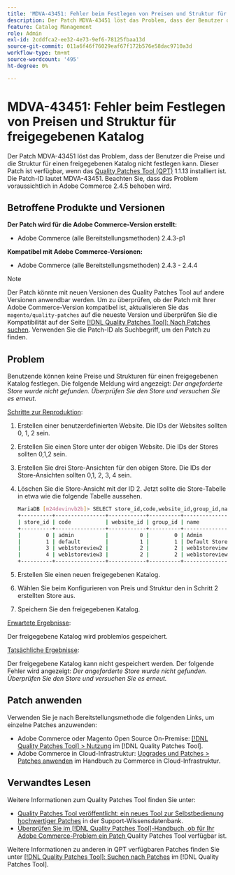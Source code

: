 ```yaml
---
title: 'MDVA-43451: Fehler beim Festlegen von Preisen und Struktur für freigegebenen Katalog'
description: Der Patch MDVA-43451 löst das Problem, dass der Benutzer die Preise und die Struktur für einen freigegebenen Katalog nicht festlegen kann. Dieser Patch ist verfügbar, wenn das [Quality Patches Tool (QPT)](https://experienceleague.adobe.com/en/docs/commerce-operations/tools/quality-patches-tool/quality-patches-tool-to-self-serve-quality-patches) 1.1.13 installiert ist. Die Patch-ID lautet MDVA-43451. Beachten Sie, dass das Problem voraussichtlich in Adobe Commerce 2.4.5 behoben wird.
feature: Catalog Management
role: Admin
exl-id: 2cddfca2-ee32-4e73-9ef6-78125fbaa13d
source-git-commit: 011a6f46f76029eaf67f172b576e58dac9710a3d
workflow-type: tm+mt
source-wordcount: '495'
ht-degree: 0%

---
```


# MDVA-43451: Fehler beim Festlegen von Preisen und Struktur für freigegebenen Katalog

Der Patch MDVA-43451 löst das Problem, dass der Benutzer die Preise und die Struktur für einen freigegebenen Katalog nicht festlegen kann. Dieser Patch ist verfügbar, wenn das [Quality Patches Tool (QPT)](https://experienceleague.adobe.com/en/docs/commerce-operations/tools/quality-patches-tool/quality-patches-tool-to-self-serve-quality-patches) 1.1.13 installiert ist. Die Patch-ID lautet MDVA-43451. Beachten Sie, dass das Problem voraussichtlich in Adobe Commerce 2.4.5 behoben wird.

## Betroffene Produkte und Versionen

**Der Patch wird für die Adobe Commerce-Version erstellt:**

* Adobe Commerce (alle Bereitstellungsmethoden) 2.4.3-p1

**Kompatibel mit Adobe Commerce-Versionen:**

* Adobe Commerce (alle Bereitstellungsmethoden) 2.4.3 - 2.4.4

>[!NOTE]
>
>Der Patch könnte mit neuen Versionen des Quality Patches Tool auf andere Versionen anwendbar werden. Um zu überprüfen, ob der Patch mit Ihrer Adobe Commerce-Version kompatibel ist, aktualisieren Sie das `magento/quality-patches` auf die neueste Version und überprüfen Sie die Kompatibilität auf der Seite [[!DNL Quality Patches Tool]: Nach Patches suchen](https://experienceleague.adobe.com/en/docs/commerce-operations/tools/quality-patches-tool/quality-patches-tool-to-self-serve-quality-patches). Verwenden Sie die Patch-ID als Suchbegriff, um den Patch zu finden.

## Problem

Benutzende können keine Preise und Strukturen für einen freigegebenen Katalog festlegen. Die folgende Meldung wird angezeigt: *Der angeforderte Store wurde nicht gefunden. Überprüfen Sie den Store und versuchen Sie es erneut.*

<u>Schritte zur Reproduktion</u>:

1. Erstellen einer benutzerdefinierten Website. Die IDs der Websites sollten 0, 1, 2 sein.
1. Erstellen Sie einen Store unter der obigen Website. Die IDs der Stores sollten 0,1,2 sein.
1. Erstellen Sie drei Store-Ansichten für den obigen Store. Die IDs der Store-Ansichten sollten 0,1, 2, 3, 4 sein.
1. Löschen Sie die Store-Ansicht mit der ID 2. Jetzt sollte die Store-Tabelle in etwa wie die folgende Tabelle aussehen.

   ```bash
   MariaDB [m24devinvb2b]> SELECT store_id,code,website_id,group_id,name FROM store;
   +----------+----------------+------------+----------+--------------------+
   | store_id | code           | website_id | group_id | name               |
   +----------+----------------+------------+----------+--------------------+
   |        0 | admin          |          0 |        0 | Admin              |
   |        1 | default        |          1 |        1 | Default Store View |
   |        3 | web1storeview2 |          2 |        2 | web1storeview2     |
   |        4 | web1storeview3 |          2 |        2 | web1storeview3     |
   +----------+----------------+------------+----------+--------------------+
   ```

1. Erstellen Sie einen neuen freigegebenen Katalog.
1. Wählen Sie beim Konfigurieren von Preis und Struktur den in Schritt 2 erstellten Store aus.
1. Speichern Sie den freigegebenen Katalog.

<u>Erwartete Ergebnisse</u>:

Der freigegebene Katalog wird problemlos gespeichert.

<u>Tatsächliche Ergebnisse</u>:

Der freigegebene Katalog kann nicht gespeichert werden. Der folgende Fehler wird angezeigt:
*Der angeforderte Store wurde nicht gefunden. Überprüfen Sie den Store und versuchen Sie es erneut.*

## Patch anwenden

Verwenden Sie je nach Bereitstellungsmethode die folgenden Links, um einzelne Patches anzuwenden:

* Adobe Commerce oder Magento Open Source On-Premise: [[!DNL Quality Patches Tool] > Nutzung](/help/tools/quality-patches-tool/usage.md) im [!DNL Quality Patches Tool].
* Adobe Commerce in Cloud-Infrastruktur: [Upgrades und Patches > Patches anwenden](https://experienceleague.adobe.com/docs/commerce-cloud-service/user-guide/develop/upgrade/apply-patches.html) im Handbuch zu Commerce in Cloud-Infrastruktur.

## Verwandtes Lesen

Weitere Informationen zum Quality Patches Tool finden Sie unter:

* [Quality Patches Tool veröffentlicht: ein neues Tool zur Selbstbedienung hochwertiger Patches](https://experienceleague.adobe.com/en/docs/commerce-operations/tools/quality-patches-tool/quality-patches-tool-to-self-serve-quality-patches) in der Support-Wissensdatenbank.
* [Überprüfen Sie im [!DNL Quality Patches Tool]-Handbuch, ob für Ihr Adobe Commerce-Problem ein Patch ](/help/tools/quality-patches-tool/patches-available-in-qpt/check-patch-for-magento-issue-with-magento-quality-patches.md) Quality Patches Tool verfügbar ist.

Weitere Informationen zu anderen in QPT verfügbaren Patches finden Sie unter [[!DNL Quality Patches Tool]: Suchen nach Patches](https://experienceleague.adobe.com/tools/commerce-quality-patches/index.html) im [!DNL Quality Patches Tool].
